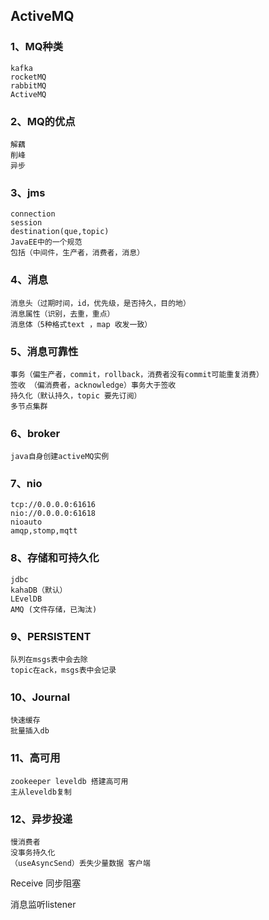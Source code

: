 ## ActiveMQ

### 1、MQ种类

```
kafka
rocketMQ
rabbitMQ
ActiveMQ
```



### 2、MQ的优点

```
解藕
削峰
异步
```



### 3、jms

```
connection
session
destination(que,topic)
JavaEE中的一个规范
包括（中间件，生产者，消费者，消息）
```



### 4、消息

```
消息头（过期时间，id，优先级，是否持久，目的地）
消息属性（识别，去重，重点）
消息体（5种格式text ，map 收发一致）
```



### 5、消息可靠性

```
事务（偏生产者，commit，rollback，消费者没有commit可能重复消费）
签收 （偏消费者，acknowledge）事务大于签收
持久化（默认持久，topic 要先订阅）
多节点集群
```



### 6、broker

```
java自身创建activeMQ实例
```



### 7、nio

```
tcp://0.0.0.0:61616
nio://0.0.0.0:61618
nioauto
amqp,stomp,mqtt
```



### 8、存储和可持久化

```
jdbc
kahaDB（默认）
LEvelDB
AMQ (文件存储，已淘汰)
```



### 9、PERSISTENT

```
队列在msgs表中会去除
topic在ack，msgs表中会记录
```



### 10、Journal

```
快速缓存
批量插入db
```



### 11、高可用

```
zookeeper leveldb 搭建高可用
主从leveldb复制
```



### 12、异步投递

```
慢消费者
没事务持久化
（useAsyncSend）丢失少量数据 客户端
```





Receive 同步阻塞

消息监听listener

